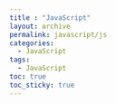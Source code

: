 ```yaml
---
title : "JavaScript"
layout: archive
permalink: javascript/js
categories:
  - JavaScript
tags:
  - JavaScript
toc: true
toc_sticky: true
---
```

